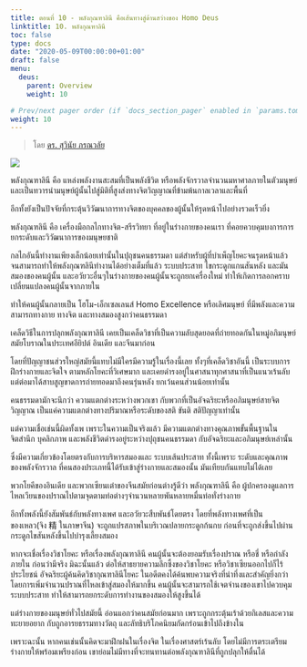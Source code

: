 ```yaml
---
title: ตอนที่ 10 - พลังกุณฑาลินี คือเส้นทางสู่ด้านสว่างของ Homo Deus
linktitle: 10. พลังกุณฑาลินี
toc: false
type: docs
date: "2020-05-09T00:00:00+01:00"
draft: false
menu:
  deus:
    parent: Overview
    weight: 10

# Prev/next pager order (if `docs_section_pager` enabled in `params.toml`)
weight: 10
---
```


> โดย [ดร. สุวินัย ภรณวลัย](https://www.facebook.com/suvinaip/posts/2411607062209754)

![](https://www.panasm.com/wp-content/uploads/2018/10/Homo-Deus-2016-Yuval-Noah-Harari.jpg)

พลังกุณฑาลินี คือ แหล่งพลังงานสะสมที่เป็นพลังชีวิต หรือพลังจักรวาลจำนวนมหาศาลภายในตัวมนุษย์ และเป็นทวารนำมนุษย์ผู้นั้นไปสู่มิติที่สูงส่งทางจิตวิญญาณที่ข้ามพ้นกาลเวลาและพื้นที่

อีกทั้งยังเป็นปัจจัยที่กระตุ้นวิวัฒนาการทางจิตของบุคคลของผู้นั้นให้รุดหน้าไปอย่างรวดเร็วยิ่ง

พลังกุณฑลินี คือ เครื่องมือกลไกทางจิต-สรีรวิทยา ที่อยู่ในร่างกายของคนเรา ที่คอยควบคุมบงการการยกระดับและวิวัฒนาการของมนุษยชาติ

กลไกอันนี้ทำงานเพียงเล็กน้อยเท่านั้นในปุถุชนคนธรรมดา แต่สำหรับผู้ที่บำเพ็ญโยคะจนรุดหน้าแล้ว จนสามารถทำให้พลังกุณฑลินีทำงานได้อย่างเต็มที่แล้ว ระบบประสาท ไขกระดูกแกนสันหลัง และมันสมองของคนผู้นั้น และอวัยวะอื่นๆในร่างกายของคนผู้นั้นจะถูกยกเครื่องใหม่ ทำให้เกิดการลอกคราบเปลี่ยนแปลงคนผู้นั้นจากภายใน

ทำให้คนผู้นั้นกลายเป็น โฮโม-เอ็กเซลเลนส์ Homo Excellence หรือเลิศมนุษย์ ที่มีพลังและความสามารถทางกาย ทางจิต และทางสมองสูงกว่าคนธรรมดา

เคล็ดวิธีในการปลุกพลังกุณฑาลินี เคยเป็นเคล็ดวิชาที่เป็นความลับสุดยอดที่ถ่ายทอดกันในหมู่อภิมนุษย์สมัยโบราณในประเทศอียิปต์ อินเดีย และจีนมาก่อน

โดยที่ปัญญาชนส่วรใหญ่สมัยนี้แทบไม่มีใครมีความรู้ในเรื่องนี้เลย ทั้งๆที่เคล็ดวิชาอันนี้ เป็นระบบการฝึกร่างกายและจิตใจ ตามหลักโยคะที่วิเศษมาก และเคยดำรงอยู่ในศาสนาทุกศาสนาที่เป็นแนวเร้นลับ แต่ต่อมาได้สาบสูญขาดการถ่ายทอดมาถึงคนรุ่นหลัง ยกเว้นคนส่วนน้อยเท่านั้น

คนธรรมดามักจะนึกว่า ความแตกต่างระหว่างพวกเขา กับพวกที่เป็นอัจฉริยะหรืออภิมนุษย์สายจิตวิญญาณ​ เป็นแค่ความแตกต่างทางปริมาณหรือระดับของสติ ขันติ สติปัญญาเท่านั้น

แต่ความเชื่อเช่นนี้ผิดทั้งเพ เพราะในความเป็นจริงแล้ว มีความแตกต่างทางคุณภาพขั้นพื้นฐานในจิตสำนึก บุคลิกภาพ และพลังชีวิตดำรงอยู่ระหว่างปุถุชนคนธรรมดา กับอัจฉริยะและอภิมนุษย์เหล่านั้น

ซึ่งมีความเกี่ยวข้องโดยตรงกับการบริหารสมองและ ระบบเส้นประสาท ทั้งนี้เพราะ ระดับและคุณภาพของพลังจักรวาล ที่คนสองประเภทนี้ได้รับเข้าสู่ร่างกายและสมองนั้น มันเทียบกันแทบไม่ได้เลย

พวกโยคีของอินเดีย และพวกเซียนเต๋าของจีนสมัยก่อนต่างรู้ดีว่า พลังกุณฑาลินี คือ ผู้ปกครองดูแลการไหลเวียนของปราณไปตามจุดตามท่อต่างๆจำนวนหลายพันหลายหมื่นท่อทั่งร่างกาย

อีกทั้งพลังนี้ยังสัมพันธ์กับพลังทางเพศ และอวัยวะสืบพันธ์โดยตรง โดยที่พลังทางเพศที่เป็นของเหลว(จิง​ 精 ในภาษาจีน) จะถูกแปรสภาพในบริเวณปลายกระดูกก้นกบ ก่อนที่จะถูกส่งขึ้นไปผ่านกระดูกไขสันหลังขึ้นไปบำรุงเลี้ยงสมอง

หากจะเชื่อเรื่องวิชาโยคะ หรือเรื่องพลังกุณฑาลินี คนผู้นั้นจะต้องยอมรับเรื่องปราณ หรือชี่ หรือกำลังภายใน ก่อนว่ามีจริง มิฉะนั้นแล้ว ต่อให้สาธยายความลึกซึ้งของวิชาโยคะ หรือวิชาเซียนออกไปก็ไร้ประโยชน์ อัจฉริยะผู้ค้นคิดวิชากุณฑาลินีโยคะ ในอดีตคงได้ค้นพบความจริงที่น่าทึ่งและสำคัญยิ่งกว่า โดยการเพิ่มจำนวนปราณที่ไหลเข้าสู่สมองให้มากขึ้น คนผู้นั้นจะสามารถใช้เจตจำนงของเขาไปควบคุมระบบประสาท ทำให้สามารถยกระดับการทำงานของสมองให้สูงขึ้นได้

แต่ร่างกายของมนุษย์ทั่วไปสมัยนี้ อ่อนแอกว่าคนสมัยก่อนมาก เพราะถูกกระตุ้นเร้าด้วยกิเลสและความทะยายอยาก กับถูกอารยธรรมทางวัตถุ และลัทธิบริโภคนิยมกัดกร่อนเข้าไปถึงข้างใน

เพราะฉะนั้น หากคนเช่นนั้นคิดจะมาฝึกฝนในเรื่องจิต ในเรื่องศาสตร์เร้นลับ โดยไม่มีการตระเตรียมร่างกายให้พร้อมเพรียงก่อน เขาย่อมไม่มีทางที่จะทนทานต่อพลังกุณฑาลินีที่ถูกปลุกให้ตื่นได้

